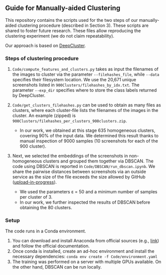 ## Guide for Manually-aided Clustering

This repository contains the scripts used for the two steps of our manually-aided clustering procedure (described in Section 3).
These scripts are shared to foster future research. These files allow reproducing the clustering experiment (we do not
claim repeatability).

Our approach is based on [DeepCluster](https://openaccess.thecvf.com/content_ECCV_2018/papers/Mathilde_Caron_Deep_Clustering_for_ECCV_2018_paper.pdf).

### Steps of clustering procedure
1. `Code/compute_features_and_clusters.py` takes as input the filenames of the images to cluster via the parameter `--filehashes_file`, while `--data` specifies their filesystem location. We use the 20,671 unique screenshots listed in `900Clusters/filehashes_by_idx.txt`. The parameter `--exp_dir` specifies where to store the class labels returned by DeepCluster.
2. `Code/get_clusters_filehashes.py` can be used to obtain as many files as clusters, where each cluster-file lists the filenames of the images in the cluster. An example (zipped) is `900Clusters/filehashes_per_clusters_900clusters.zip`.
    * In our work, we obtained at this stage 635 homogeneous clusters, covering 90% of the input data. We determined this result thanks to manual inspection of 9000 samples (10 screenshots for each of the 900 cluster).

3. Next, we selected the embeddings of the screenshots in non-homogeneous clusters and grouped them together via DBSCAN. The code using DBSCAN is reported in `Code/DBSCAN/run_dbscan.ipynb`. We share the pairwise distances between screenshots via an outside service as the size of the file exceeds the size allowed by GitHub ([upload-in-progress]()).
    * We used the parameters ε = 50 and a minimum number of samples per cluster of 3.
    * In our work, we further inspected the results of DBSCAN before obtaining the 80 clusters. 
    

### Setup
The code runs in a Conda environment.
 1. You can download and install Anaconda from official sources (e.g., [link](https://www.anaconda.com/download)) and follow the official documentation.
 2. Once conda is installed, create an ad-hoc environment and install the necessary dependencies: `conda env create -f Code/environment.yaml`
 3. The training was performed on a server with multiple GPUs available. On the other hand, DBSCAN can be run locally.
